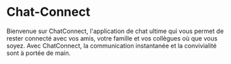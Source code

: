 # Chat-Connect
Bienvenue sur ChatConnect, l'application de chat ultime qui vous permet de rester connecté avec vos amis, votre famille et vos collègues où que vous soyez. Avec ChatConnect, la communication instantanée et la convivialité sont à portée de main.
